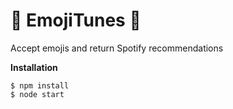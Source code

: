 🤘 EmojiTunes 🤘
================

Accept emojis and return Spotify recommendations

**Installation**

	$ npm install
	$ node start
